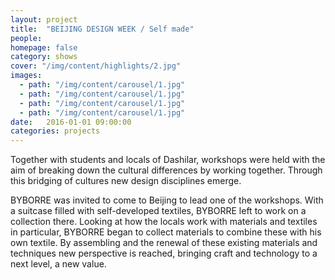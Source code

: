 ```yaml
---
layout: project
title:  "BEIJING DESIGN WEEK / Self made"
people:
homepage: false
category: shows
cover: "/img/content/highlights/2.jpg"
images:
  - path: "/img/content/carousel/1.jpg"
  - path: "/img/content/carousel/1.jpg"
  - path: "/img/content/carousel/1.jpg"
  - path: "/img/content/carousel/1.jpg"
date:   2016-01-01 09:00:00
categories: projects
---
```


Together with students and locals of Dashilar, workshops were held with the aim of breaking down the cultural differences by working together. Through this bridging of cultures new design disciplines emerge.

BYBORRE was invited to come to Beijing to lead one of the workshops. With a suitcase filled with self-developed textiles, BYBORRE left to work on a collection there. Looking at how the locals work with materials and textiles in particular, BYBORRE began to collect materials to combine these with his own textile. By assembling and the renewal of these existing materials and techniques new perspective is reached, bringing craft and technology to a next level, a new value.
